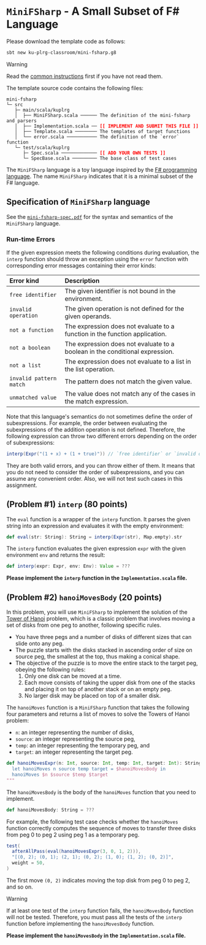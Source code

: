 # `MiniFSharp` - A Small Subset of F# Language

Please download the template code as follows:
```bash
sbt new ku-plrg-classroom/mini-fsharp.g8
```

> [!WARNING]
>
> Read the [common instructions](/scala.md) first if you have not read them.

The template source code contains the following files:
<pre><code>mini-fsharp
└─ src
   ├─ main/scala/kuplrg
   │  ├── MiniFSharp.scala ────── The definition of the mini-fsharp and parsers
   │  ├── Implementation.scala ── <b style='color:red;'>[[ IMPLEMENT AND SUBMIT THIS FILE ]]</b>
   │  ├── Template.scala ──────── The templates of target functions
   │  └── error.scala ─────────── The definition of the `error` function
   └─ test/scala/kuplrg
      ├─ Spec.scala ───────────── <b style='color:red;'>[[ ADD YOUR OWN TESTS ]]</b>
      └─ SpecBase.scala ───────── The base class of test cases</code></pre>

The `MiniFSharp` language is a toy language inspired by the [F# programming
language](https://fsharp.org/). The name `MiniFSharp` indicates that it is a
minimal subset of the F# language.

## Specification of `MiniFSharp` language

See the [`mini-fsharp-spec.pdf`](./mini-fsharp-spec.pdf) for the syntax and
semantics of the `MiniFSharp` language.

### Run-time Errors

If the given expression meets the following conditions during evaluation, the
`interp` function should throw an exception using the `error` function with
corresponding error messages containing their error kinds:

| Error kind | Description |
|:-----------|:------------|
| `free identifier` | The given identifier is not bound in the environment. |
| `invalid operation` | The given operation is not defined for the given operands. |
| `not a function` | The expression does not evaluate to a function in the function application. |
| `not a boolean` | The expression does not evaluate to a boolean in the conditional expression. |
| `not a list` | The expression does not evaluate to a list in the list operation. |
| `invalid pattern match` | The pattern does not match the given value. |
| `unmatched value` | The value does not match any of the cases in the match expression. |

Note that this language's semantics do not sometimes define the order of
subexpressions. For example, the order between evaluating the subexpressions of
the addition operation is not defined. Therefore, the following expression can
throw two different errors depending on the order of subexpressions:
```scala
interp(Expr("(1 + x) + (1 + true)")) // `free identifier` or `invalid operation`
```
They are both valid errors, and you can throw either of them. It means that you
do not need to consider the order of subexpressions, and you can assume any
convenient order. Also, we will not test such cases in this assignment.


## (Problem #1) `interp` (80 points)

The `eval` function is a wrapper of the `interp` function. It parses the given
string into an expression and evaluates it with the empty environment:

```scala
def eval(str: String): String = interp(Expr(str), Map.empty).str
```

The `interp` function evaluates the given expression `expr` with the given
environment `env` and returns the result:
```scala
def interp(expr: Expr, env: Env): Value = ???
```
**Please implement the `interp` function in the `Implementation.scala` file.**

## (Problem #2) `hanoiMovesBody` (20 points)

In this problem, you will use `MiniFSharp` to implement the solution of the
[Tower of Hanoi](https://en.wikipedia.org/wiki/Tower_of_Hanoi) problem, which is
a classic problem that involves moving a set of disks from one peg to another,
following specific rules.

- You have three pegs and a number of disks of different sizes that can slide
  onto any peg.
- The puzzle starts with the disks stacked in ascending order of size on source
  peg, the smallest at the top, thus making a conical shape.
- The objective of the puzzle is to move the entire stack to the target peg,
  obeying the following rules:
  1. Only one disk can be moved at a time.
  2. Each move consists of taking the upper disk from one of the stacks and
     placing it on top of another stack or on an empty peg.
  3. No larger disk may be placed on top of a smaller disk.


The `hanoiMoves` function is a `MiniFSharp` function that takes the following
four parameters and returns a list of moves to solve the Towers of Hanoi
problem:
- `n`: an integer representing the number of disks,
- `source`: an integer representing the source peg,
- `temp`: an integer representing the temporary peg, and
- `target`: an integer representing the target peg.

```scala
def hanoiMovesExpr(n: Int, source: Int, temp: Int, target: Int): String = s"""
  let hanoiMoves n source temp target = $hanoiMovesBody in
  hanoiMoves $n $source $temp $target
"""
```

The `hanoiMovesBody` is the body of the `hanoiMoves` function that you need to
implement.

```scala
def hanoiMovesBody: String = ???
```

For example, the following test case checks whether the `hanoiMoves` function
correctly computes the sequence of moves to transfer three disks from peg 0 to
peg 2 using peg 1 as a temporary peg.
```scala
test(
  afterAllPass(eval(hanoiMovesExpr(3, 0, 1, 2))),
  "[(0, 2); (0, 1); (2, 1); (0, 2); (1, 0); (1, 2); (0, 2)]",
  weight = 50,
)
```
The first move `(0, 2)` indicates moving the top disk from peg 0 to peg 2, and
so on.

> [!WARNING]
>
> If at least one test of the `interp` function fails, the `hanoiMovesBody`
> function will not be tested.  Therefore, you must pass all the tests of the
> `interp` function before implementing the `hanoiMovesBody` function.

**Please implement the `hanoiMovesBody` in the `Implementation.scala` file.**
